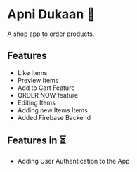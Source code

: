 # Apni Dukaan 🛒

A shop app to order products.

## Features
 <ul>
<li> Like Items</li>
<li> Preview Items </li>
<li> Add to Cart Feature </li>
<li> ORDER NOW feature </li>
 <li> Editing Items</li>
<li> Adding new Items Items </li>
<li> Added Firebase Backend </li> 
</ul>

## Features in ⏳
 <ul>
<li> Adding User Authentication to the App</li>
</ul>
